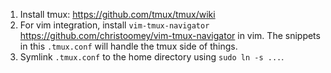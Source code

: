1. Install tmux: https://github.com/tmux/tmux/wiki
2. For vim integration, install `vim-tmux-navigator` https://github.com/christoomey/vim-tmux-navigator in vim.
   The snippets in this `.tmux.conf` will handle the tmux side of things.
3. Symlink `.tmux.conf` to the home directory using `sudo ln -s ...`.
